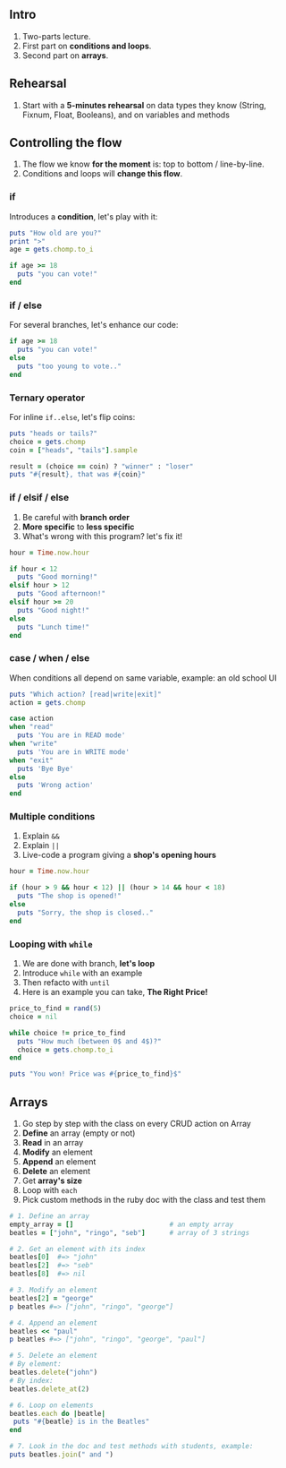 ## Intro

1. Two-parts lecture.
1. First part on **conditions and loops**.
1. Second part on **arrays**.

## Rehearsal

1. Start with a **5-minutes rehearsal** on data types they know (String, Fixnum, Float, Booleans), and on variables and methods

## Controlling the flow

1. The flow we know **for the moment** is: top to bottom / line-by-line.
2. Conditions and loops will **change this flow**.

### if

Introduces a **condition**, let's play with it:

```ruby
puts "How old are you?"
print ">"
age = gets.chomp.to_i

if age >= 18
  puts "you can vote!"
end
```

### if / else

For several branches, let's enhance our code:

```ruby
if age >= 18
  puts "you can vote!"
else
  puts "too young to vote.."
end
```

### Ternary operator

For inline `if..else`, let's flip coins:

```ruby
puts "heads or tails?"
choice = gets.chomp
coin = ["heads", "tails"].sample

result = (choice == coin) ? "winner" : "loser"
puts "#{result}, that was #{coin}"
```

### if / elsif / else

1. Be careful with **branch order**
2. **More specific** to **less specific**
3. What's wrong with this program? let's fix it!

```ruby
hour = Time.now.hour

if hour < 12
  puts "Good morning!"
elsif hour > 12
  puts "Good afternoon!"
elsif hour >= 20
  puts "Good night!"
else
  puts "Lunch time!"
end
```

### case / when / else

When conditions all depend on same variable, example: an old school UI

```ruby
puts "Which action? [read|write|exit]"
action = gets.chomp

case action
when "read"
  puts 'You are in READ mode'
when "write"
  puts 'You are in WRITE mode'
when "exit"
  puts 'Bye Bye'
else
  puts 'Wrong action'
end
```

### Multiple conditions

1. Explain `&&`
2. Explain `||`
3. Live-code a program giving a **shop's opening hours**

```ruby
hour = Time.now.hour

if (hour > 9 && hour < 12) || (hour > 14 && hour < 18)
  puts "The shop is opened!"
else
  puts "Sorry, the shop is closed.."
end
```

### Looping with `while`

1. We are done with branch, **let's loop**
2. Introduce `while` with an example
3. Then refacto with `until`
4. Here is an example you can take, **The Right Price!**

```ruby
price_to_find = rand(5)
choice = nil

while choice != price_to_find
  puts "How much (between 0$ and 4$)?"
  choice = gets.chomp.to_i
end

puts "You won! Price was #{price_to_find}$"
```

## Arrays

1. Go step by step with the class on every CRUD action on Array
1. **Define** an array (empty or not)
1. **Read** in an array
1. **Modify** an element
1. **Append** an element
1. **Delete** an element
1. Get **array's size**
1. Loop with `each`
1. Pick custom methods in the ruby doc with the class and test them

```ruby
# 1. Define an array
empty_array = []                        # an empty array
beatles = ["john", "ringo", "seb"]      # array of 3 strings

# 2. Get an element with its index
beatles[0]  #=> "john"
beatles[2]  #=> "seb"
beatles[8]  #=> nil

# 3. Modify an element
beatles[2] = "george"
p beatles #=> ["john", "ringo", "george"]

# 4. Append an element
beatles << "paul"
p beatles #=> ["john", "ringo", "george", "paul"]

# 5. Delete an element
# By element:
beatles.delete("john")
# By index:
beatles.delete_at(2)

# 6. Loop on elements
beatles.each do |beatle|
 puts "#{beatle} is in the Beatles"
end

# 7. Look in the doc and test methods with students, example:
puts beatles.join(" and ")
```
